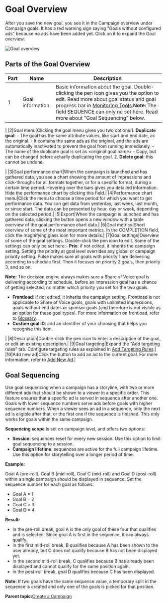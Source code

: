 # Goal Overview

After you save the new goal, you see it in the Campaign overview under Campaign goals. It has a red warning sign saying "Goals without configured ads" because no ads have been added yet. Click on it to expand the Goal overview:

![Goal overview](../../image/pulse_campaigns_goal_overview.png)

## Parts of the Goal Overview

|Part|Name|Description|
|----|----|-----------|
|1|Goal information|Basic information about the goal. Double-clicking the pen icon gives you the option to edit. Read more about goal status and goal progress bar in [Monitoring Tools](monitoring_tools.md).**Note:** The field SEQUENCE can only ne set here. Read more about "Goal Sequencing" below.

|
|2|Goal menu|Clicking the goal menu gives you two options:1.  **Duplicate goal**:
    -   The goal has the same attribute values, like start and end date, as the original.
    -   It contains the same ads as the original, and the ads are automatically inactivated to prevent the goal from running immediately.
    -   The name of the duplicate goal is set as <original goal name\> - Copy, but can be changed before actually duplicating the goal.
2.  **Delete goal**: this cannot be undone.

|
|3|Goal performance chart|When the campaign is launched and has gathered data, you see a chart showing the amount of impressions and click-throughs for all formats together, or for a specific format, during a certain time period. Hovering over the bars gives you detailed information. Hide the performance chart by clicking this field.|
|4|Performance chart menu|Click the menu to choose a time period for which you want to get performance data. You can get data from yesterday, last week, last month, or since start. The data can be presented by hour, day or week, depending on the selected period.|
|5|Export|When the campaign is launched and has gathered data, clicking the button opens a new window with a table overview of the goal performance chart data.|
|6|Goal metrics|Short overview of some of the most important metrics. In the COMPLETION field, click the magnifying glass icon for more details.|
|7|Goal settings|Overview of some of the goal settings. Double-click the pen icon to edit. Some of the settings can only be set here:-   **Prio**: if not edited, it inherits the campaign setting. Setting the priority at goal level overrides any global or campaign priority setting. Pulse makes sure all goals with priority 1 are delivering according to schedule first. Then it focuses on priority 2 goals, then priority 3, and so on.

**Note:** The decision engine always makes sure a Share of Voice goal is delivering according to schedule, before an impression goal has a chance of getting selected, no matter which priority you set for the two goals.

-   **Frontload**: if not edited, it inherits the campaign setting. Frontload is not applicable to Share of Voice goals, goals with unlimited impressions, goals without end dates or sponsor goals \(and therefore is not visible as an option for these goal types\). For more information on frontload, refer to [Glossary](glossary_pulse.md).
-   **Custom goal ID**: add an identifier of your choosing that helps you recognise this item.

|
|8|Description|Double-click the pen icon to enter a description of the goal, or edit an existing description.|
|9|Goal targeting|Expand the "Add targeting rules" tab. Configure targeting rules as explained in [Add Targeting Rules](add_targeting_rules.md).|
|10|Add new ad|Click the button to add an ad to the current goal. For more information, refer to [Add New Ad](add_new_ad.md).|

## Goal Sequencing

Use goal sequencing when a campaign has a storyline, with two or more different ads that should be shown to a viewer in a specific order. This feature ensures that a specific ad is served in sequence after another one. Goals with lower sequence numbers serve ads before goals with higher sequence numbers. When a viewer sees an ad in a sequence, only the next ad is eligible after that, or the first one if the sequence is finished. This only works for goals within the same campaign.

**Sequencing scope** is set on campaign level, and offers two options:

-   **Session**: sequences reset for every new session. Use this option to limit goal sequencing to a session.
-   **Campaign lifetime**: sequences are active for the full campaign lifetime. Use this option for storytelling over a longer period of time.

**Example:**

Goal A \(pre-roll\), Goal B \(mid-roll\), Goal C \(mid-roll\) and Goal D \(post-roll\) within a single campaign should be displayed in sequence. Set the sequence number for each goal as follows:

-   Goal A = 1
-   Goal B = 2
-   Goal C = 3
-   Goal D = 4

**Result:**

-   In the pre-roll break, goal A is the only goal of these four that qualifies and is selected. Since goal A is first in the sequence, it can always qualify.
-   In the first mid-roll break, B qualifies because A has been shown to the user already, but C does not qualify because B has not been displayed yet.
-   In the second mid-roll break, C qualifies because B has already been displayed and cannot qualify for the same position again.
-   In the post-roll break, goal D qualifies because C has been displayed.

**Note:** If two goals have the same sequence value, a temporary split in the sequence is created and only one of the goals is picked for that position.

**Parent topic:**[Create a Campaign](../../../oadtech/ad_serving/ug/create_a_campaign.md)

